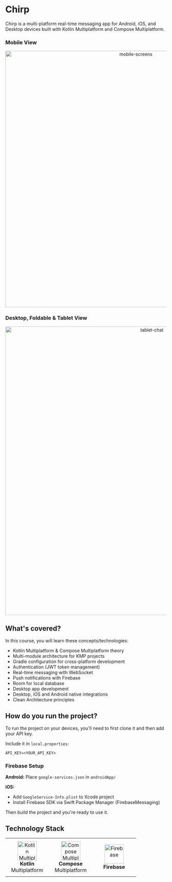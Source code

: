     
# Chirp

Chirp is a multi-platform real-time messaging app for Android, iOS, and Desktop devices built with Kotlin Multiplatform and Compose Multiplatform.

### Mobile View
<div align="center">
  <img width="800" alt="mobile-screens" src="https://github.com/user-attachments/assets/55ec2600-9ecb-4d5d-a8ad-1650dfe2dc17" />
</div>

### Desktop, Foldable & Tablet View
<div align="center">
  <img width="900" alt="tablet-chat" src="https://github.com/user-attachments/assets/df54ebfd-e7d7-4f14-9841-2abe75c630b3" />
</div>

## What's covered?

In this course, you will learn these concepts/technologies:

- Kotlin Multiplatform & Compose Multiplatform theory
- Multi-module architecture for KMP projects
- Gradle configuration for cross-platform development
- Authentication (JWT token management)
- Real-time messaging with WebSocket
- Push notifications with Firebase
- Room for local database
- Desktop app development
- Desktop, iOS and Android native integrations
- Clean Architecture principles

## How do you run the project?

To run the project on your devices, you'll need to first clone it and then add your API key.

Include it in `local.properties`:

```properties
API_KEY=<YOUR_API_KEY>
```

### Firebase Setup

**Android:** Place `google-services.json` in `androidApp/`

**iOS:**
- Add `GoogleService-Info.plist` to Xcode project
- Install Firebase SDK via Swift Package Manager (FirebaseMessaging)

Then build the project and you're ready to use it.

## Technology Stack

<table>
  <tr>
    <td align="center" width="120" height="120">
      <img src="https://github.com/user-attachments/assets/59036eab-e126-41f7-bf3d-29185d67f3b1" width="60" height="60" alt="Kotlin Multiplatform" />
      <br><strong>Kotlin</strong><br>Multiplatform
    </td>
    <td align="center" width="120" height="120">
      <img src="https://github.com/user-attachments/assets/cb037308-f7cf-4f13-8c82-cecb9cba43a4" width="60" height="60" alt="Compose Multiplatform" />
      <br><strong>Compose</strong><br>Multiplatform
    </td>
    <td align="center" width="120" height="120">
      <img src="https://github.com/user-attachments/assets/3a3dfe68-5dec-4501-bde1-63afe6fdcb92" width="60" height="60" alt="Firebase" />
      <br><strong>Firebase</strong>
    </td>
  </tr>
</table>



